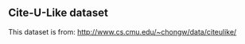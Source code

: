 Cite-U-Like dataset
-------------------

This dataset is from: http://www.cs.cmu.edu/~chongw/data/citeulike/
